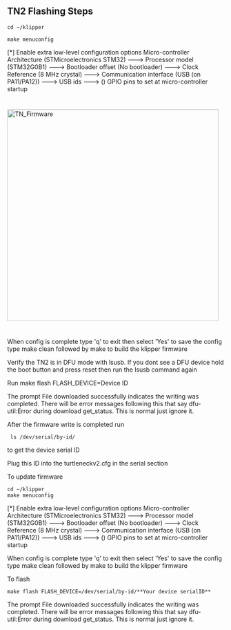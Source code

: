 TN2 Flashing Steps
--------------------------------
```
cd ~/klipper
```
```
make menuconfig
```
[*] Enable extra low-level configuration options
    Micro-controller Architecture (STMicroelectronics STM32) --->
    Processor model (STM32G0B1) --->
    Bootloader offset (No bootloader) --->
    Clock Reference (8 MHz crystal) --->
    Communication interface (USB (on PA11/PA12)) --->
    USB ids --->
()  GPIO pins to set at micro-controller startup

#
<img width="490" alt="TN_Firmware" src="https://github.com/user-attachments/assets/060938bf-8d48-4d00-af47-611a78ab9f4a">


# 
When config is complete type 'q' to exit then select 'Yes' to save the config
type make clean followed by make to build the klipper firmware


Verify the TN2 is in DFU mode with lsusb. If you dont see a DFU device hold the boot button and press reset then run the lsusb command again

Run make flash FLASH_DEVICE=Device ID

The prompt File downloaded successfully indicates the writing was completed. There will be error messages following this that say dfu-util:Error during download get_status. This is normal just ignore it.

After the firmware write is completed run
```
 ls /dev/serial/by-id/
```
to get the device serial ID

Plug this ID into the turtleneckv2.cfg in the serial section




To update firmware
```
cd ~/klipper
make menuconfig
```

[*] Enable extra low-level configuration options
    Micro-controller Architecture (STMicroelectronics STM32) --->
    Processor model (STM32G0B1) --->
    Bootloader offset (No bootloader) --->
    Clock Reference (8 MHz crystal) --->
    Communication interface (USB (on PA11/PA12)) --->
    USB ids --->
()  GPIO pins to set at micro-controller startup

When config is complete type 'q' to exit then select 'Yes' to save the config
type make clean followed by make to build the klipper firmware

To flash
```
make flash FLASH_DEVICE=/dev/serial/by-id/**Your device serialID**
```
The prompt File downloaded successfully indicates the writing was completed. There will be error messages following this that say dfu-util:Error during download get_status. This is normal just ignore it.
